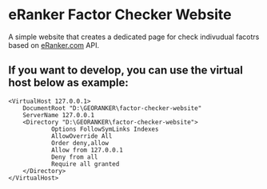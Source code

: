 # eRanker Factor Checker Website
A simple website that creates a dedicated page for check indivudual facotrs based on [eRanker.com](https://www.eRanker.com)  API.

## If you want to develop, you can use the virtual host below as example:
```
<VirtualHost 127.0.0.1>
    DocumentRoot "D:\GEORANKER\factor-checker-website"
    ServerName 127.0.0.1
    <Directory "D:\GEORANKER\factor-checker-website">
            Options FollowSymLinks Indexes
            AllowOverride All
            Order deny,allow
            Allow from 127.0.0.1
            Deny from all
            Require all granted
    </Directory>
</VirtualHost>
```